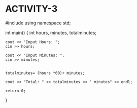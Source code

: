 # ACTIVITY-3

#include <iostream>
using namespace std;

int main()
{
	int hours, minutes, totalminutes;
	
	cout << "Input Hours: ";
	cin >> hours;
	
	cout << "Input Minutes: ";
	cin >> minutes;
	
	
	totalminutes= (hours *60)+ minutes;
	
	cout << "Total: " << totalminutes << " minutes" << endl;
	
	return 0;
}